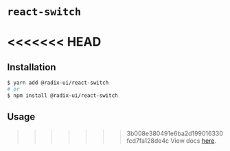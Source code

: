 # `react-switch`

<<<<<<< HEAD
=======
## Installation

```sh
$ yarn add @radix-ui/react-switch
# or
$ npm install @radix-ui/react-switch
```

## Usage

>>>>>>> 3b008e380491e6ba2d199016330fcd7fa128de4c
View docs [here](https://radix-ui.com/primitives/docs/components/switch).
